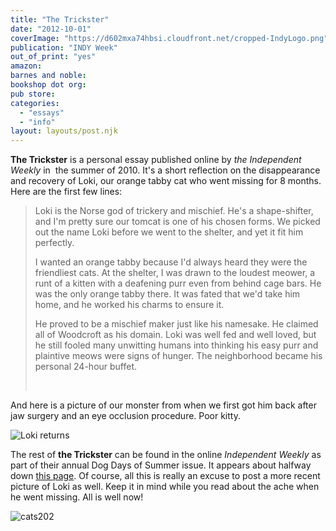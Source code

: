 ```yaml
---
title: "The Trickster"
date: "2012-10-01"
coverImage: "https://d602mxa74hbsi.cloudfront.net/cropped-IndyLogo.png"
publication: "INDY Week"
out_of_print: "yes"
amazon:
barnes and noble:
bookshop dot org:
pub store:
categories:
  - "essays"
  - "info"
layout: layouts/post.njk
---
```


**The Trickster** is a personal essay published online by _the Independent Weekly_ in  the summer of 2010. It's a short reflection on the disappearance and recovery of Loki, our orange tabby cat who went missing for 8 months. Here are the first few lines:

> Loki is the Norse god of trickery and mischief. He's a shape-shifter, and I'm pretty sure our tomcat is one of his chosen forms. We picked out the name Loki before we went to the shelter, and yet it fit him perfectly.
>
> I wanted an orange tabby because I'd always heard they were the friendliest cats. At the shelter, I was drawn to the loudest meower, a runt of a kitten with a deafening purr even from behind cage bars. He was the only orange tabby there. It was fated that we'd take him home, and he worked his charms to ensure it.
>
> He proved to be a mischief maker just like his namesake. He claimed all of Woodcroft as his domain. Loki was well fed and well loved, but he still fooled many unwitting humans into thinking his easy purr and plaintive meows were signs of hunger. The neighborhood became his personal 24-hour buffet.
>
>  

And here is a picture of our monster from when we first got him back after jaw surgery and an eye occlusion procedure. Poor kitty.

![](images/lokireturns%20001%20blog.JPG "Loki returns")

The rest of **the Trickster** can be found in the online _Independent Weekly_ as part of their annual Dog Days of Summer issue. It appears about halfway down [this page](http://www.indyweek.com/indyweek/more-readers-pet-tales/Content?oid=1578869 "The Trickster"). Of course, all this is really an excuse to post a more recent picture of Loki as well. Keep it in mind while you read about the ache when he went missing. All is well now!

![](https://d2ypg8o05lff0b.cloudfront.net/wp-content/uploads/sites/3/pages/cats202.jpg "cats202")
